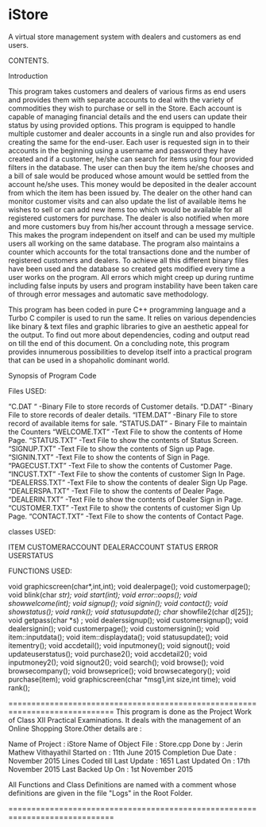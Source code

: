 # iStore
A virtual store management system with dealers and customers as end users.

CONTENTS.


Introduction



This program takes customers and dealers of various firms as end users and provides them with separate accounts to deal with the variety of commodities they wish to purchase or sell in the Store. Each account is capable of managing financial details and the end users can update their status by using provided options. This program is equipped to handle multiple customer and dealer accounts in a single run and also provides for creating the same for the end-user.
Each user is requested sign in to their accounts in the beginning using a username and password they have created and if a customer, he/she can search for items using four provided filters in the database. The user can then buy the item he/she chooses and a bill of sale would be produced whose amount would be settled from the account he/she uses. This money would be deposited in the dealer account from which the item has been issued by. The dealer on the other hand can monitor customer visits and can also update the list of available items he wishes to sell or can add new items too which would be available for all registered customers for purchase. The dealer is also notified when more and more customers buy from his/her account through a message service.
This makes the program independent on itself and can be used my multiple users all working on the same database. The program also maintains a counter which accounts for the total transactions done and the number of registered customers and dealers. 
To achieve all this different binary files have been used and the database so created gets modified every time a user works on the program.  All errors which might creep up during runtime including false inputs by users and program instability have been taken care of through error messages and automatic save methodology.

This program has been coded in pure C++ programming language and a Turbo C compiler is used to run the same. It relies on various dependencies like binary & text files and graphic libraries to give an aesthetic appeal for the output. To find out more about dependencies, coding and output read on till the end of this document.
On a concluding note, this program provides innumerous possibilities to develop itself into a practical program that can be used in a shopaholic dominant world.



Synopsis of Program Code 

Files USED:

“C.DAT “        -Binary File to store records of Customer details.
“D.DAT”         -Binary File to store records of dealer details.
“ITEM.DAT”       -Binary File to store record of available items for sale.
“STATUS.DAT”    - Binary File to maintain the Counters
“WELCOME.TXT”   -Text File to show the contents of Home Page.
“STATUS.TXT”        -Text File to show the contents of Status Screen.
“SIGNUP.TXT”        -Text File to show the contents of Sign up Page.
“SIGNIN.TXT”        -Text File to show the contents of Sign in Page.
“PAGECUST.TXT”  -Text File to show the contents of Customer Page.
“INCUST.TXT”        -Text File to show the contents of customer Sign In Page.
“DEALERSS.TXT”      -Text File to show the contents of dealer Sign Up Page.
“DEALERSPA.TXT”  -Text File to show the contents of Dealer Page.
“DEALERIN.TXT”   -Text File to show the contents of Dealer Sign in Page.
“CUSTOMER.TXT”   -Text File to show the contents of customer Sign Up Page.
“CONTACT.TXT”         -Text File to show the contents of Contact Page.


classes USED:

ITEM
CUSTOMERACCOUNT
DEALERACCOUNT
STATUS
ERROR
USERSTATUS



FUNCTIONS USED:

void graphicscreen(char*,int,int);
void dealerpage();
void customerpage();
void blink(char *str);
void start(int);
void error::oops();
void showwelcome(int);
void signup();
void signin();
void contact();
void showstatus();
void rank();
void statusupdate();
char* showfile2(char d[25]);
void getpass(char *s) ;
void dealerssignup();
void customersignup();
void dealersignin();
void customerpage();
void customersignin();
void item::inputdata();
void item::displaydata();
void statusupdate();
void itementry();
void accdetail();
void inputmoney();
void signout();
void updateuserstatus();
void purchase2();
void accdetail2();
void inputmoney2();
void signout2();
void search();
void browse();
void browsecompany();
void browseprice();
void browsecategory();
void purchase(item);
void graphicscreen(char *msg1,int size,int time);
void rank();

=============================================================================
This program is done as the Project Work of Class XII Practical Examinations.
It deals with the management of an Online Shopping Store.Other details are :


  Name of Project               : iStore
  Name of Object File           : Store.cpp
  Done by                       : Jerin Mathew Vithayathil
  Started on                    : 11th June 2015
  Completion Due Date           : November 2015
  Lines Coded till Last Update  : 1651
  Last Updated On               : 17th November 2015
  Last Backed Up On             : 1st November 2015


All Functions and Class Definitions are named with a comment whose definitions
are given in the file "Logs" in the Root Folder.

=============================================================================

